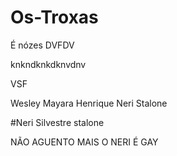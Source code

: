 # Os-Troxas
É nózes
DVFDV


knkndknkdknvdnv


VSF


Wesley Mayara Henrique Neri Stalone

#Neri Silvestre stalone


NÃO AGUENTO MAIS O NERI É GAY
